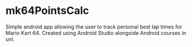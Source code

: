 # mk64PointsCalc

Simple android app allowing the user to track personal best lap times for Mario Kart 64. Created using Android Studio alongside Android courses in uni. 
